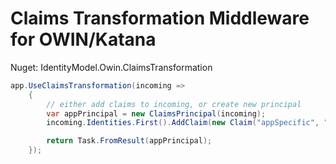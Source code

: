 # Claims Transformation Middleware for OWIN/Katana

Nuget: IdentityModel.Owin.ClaimsTransformation

```csharp
app.UseClaimsTransformation(incoming =>
    {
        // either add claims to incoming, or create new principal
        var appPrincipal = new ClaimsPrincipal(incoming);
        incoming.Identities.First().AddClaim(new Claim("appSpecific", "some_value"));

        return Task.FromResult(appPrincipal);
    });
```

